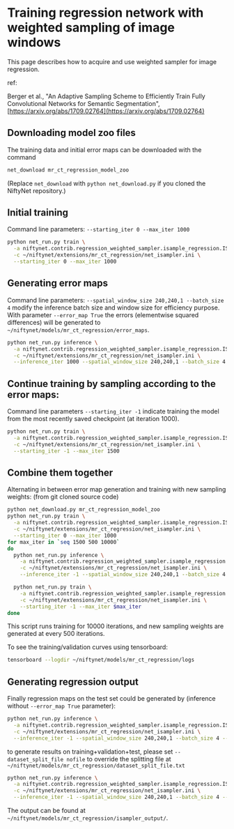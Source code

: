 # Training regression network with weighted sampling of image windows

This page describes how to acquire and use weighted sampler for image regression.

ref:

Berger et al., "An Adaptive Sampling Scheme to Efficiently Train Fully Convolutional Networks for Semantic Segmentation",
[https://arxiv.org/abs/1709.02764](https://arxiv.org/abs/1709.02764)


## Downloading model zoo files

The training data and initial error maps can be downloaded with the command
```bash
net_download mr_ct_regression_model_zoo
```

(Replace `net_download` with `python net_download.py` if you cloned the NiftyNet repository.)


## Initial training
Command line parameters: ``--starting_iter 0 --max_iter 1000``
```bash
python net_run.py train \
  -a niftynet.contrib.regression_weighted_sampler.isample_regression.ISampleRegression \
  -c ~/niftynet/extensions/mr_ct_regression/net_isampler.ini \
  --starting_iter 0 --max_iter 1000
```

## Generating error maps
Command line parameters: ``--spatial_window_size 240,240,1 --batch_size 4``
modify the inference batch size and window size for efficiency purpose.
With parameter ``--error_map True``
the errors (elementwise squared differences) will be generated to
``~/niftynet/models/mr_ct_regression/error_maps``.
```bash
python net_run.py inference \
  -a niftynet.contrib.regression_weighted_sampler.isample_regression.ISampleRegression \
  -c ~/niftynet/extensions/mr_ct_regression/net_isampler.ini \
  --inference_iter 1000 --spatial_window_size 240,240,1 --batch_size 4 --error_map True
```

## Continue training by sampling according to the error maps:
Command line parameters ``--starting_iter -1``
indicate training the model from the most recently saved checkpoint (at iteration 1000).
```bash
python net_run.py train \
  -a niftynet.contrib.regression_weighted_sampler.isample_regression.ISampleRegression \
  -c ~/niftynet/extensions/mr_ct_regression/net_isampler.ini \
  --starting_iter -1 --max_iter 1500
```

## Combine them together
Alternating in between error map generation and training with new sampling weights:
(from git cloned source code)
```bash
python net_download.py mr_ct_regression_model_zoo
python net_run.py train \
  -a niftynet.contrib.regression_weighted_sampler.isample_regression.ISampleRegression \
  -c ~/niftynet/extensions/mr_ct_regression/net_isampler.ini \
  --starting_iter 0 --max_iter 1000
for max_iter in `seq 1500 500 10000`
do
  python net_run.py inference \
    -a niftynet.contrib.regression_weighted_sampler.isample_regression.ISampleRegression \
    -c ~/niftynet/extensions/mr_ct_regression/net_isampler.ini \
    --inference_iter -1 --spatial_window_size 240,240,1 --batch_size 4 --error_map True

  python net_run.py train \
    -a niftynet.contrib.regression_weighted_sampler.isample_regression.ISampleRegression \
    -c ~/niftynet/extensions/mr_ct_regression/net_isampler.ini \
    --starting_iter -1 --max_iter $max_iter
done
```
This script runs training for 10000 iterations,
and new sampling weights are generated at every 500 iterations.

To see the training/validation curves using tensorboard:
```bash
tensorboard --logdir ~/niftynet/models/mr_ct_regression/logs
```

## Generating regression output
Finally regression maps on the test set could be generated by
(inference without ``--error_map True`` parameter):
```bash
python net_run.py inference \
  -a niftynet.contrib.regression_weighted_sampler.isample_regression.ISampleRegression \
  -c ~/niftynet/extensions/mr_ct_regression/net_isampler.ini \
  --inference_iter -1 --spatial_window_size 240,240,1 --batch_size 4 --error_map False
```
to generate results on training+validation+test, please set
``--dataset_split_file nofile`` to override the splitting file at
``~/niftynet/models/mr_ct_regression/dataset_split_file.txt``
```bash
python net_run.py inference \
  -a niftynet.contrib.regression_weighted_sampler.isample_regression.ISampleRegression \
  -c ~/niftynet/extensions/mr_ct_regression/net_isampler.ini \
  --inference_iter -1 --spatial_window_size 240,240,1 --batch_size 4 --error_map False --dataset_split_file nofile
```

The output can be found at ``~/niftynet/models/mr_ct_regression/isampler_output/``.

